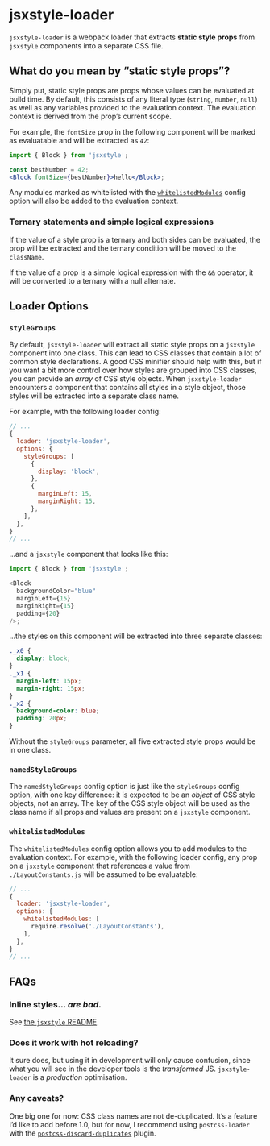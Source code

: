 # jsxstyle-loader

`jsxstyle-loader` is a webpack loader that extracts **static style props** from `jsxstyle` components into a separate CSS file.

## What do you mean by “static style props”?

Simply put, static style props are props whose values can be evaluated at build time. By default, this consists of any literal type (`string`, `number`, `null`) as well as any variables provided to the evaluation context. The evaluation context is derived from the prop’s current scope.

For example, the `fontSize` prop in the following component will be marked as evaluatable and will be extracted as `42`:

```jsx
import { Block } from 'jsxstyle';

const bestNumber = 42;
<Block fontSize={bestNumber}>hello</Block>;
```

Any modules marked as whitelisted with the [`whitelistedModules`](#whitelistedmodules) config option will also be added to the evaluation context.

### Ternary statements and simple logical expressions

If the value of a style prop is a ternary and both sides can be evaluated, the prop will be extracted and the ternary condition will be moved to the `className`.

If the value of a prop is a simple logical expression with the `&&` operator, it will be converted to a ternary with a null alternate.

## Loader Options

### `styleGroups`
By default, `jsxstyle-loader` will extract all static style props on a `jsxstyle` component into one class. This can lead to CSS classes that contain a lot of common style declarations. A good CSS minifier should help with this, but if you want a bit more control over how styles are grouped into CSS classes, you can provide an _array_ of CSS style objects. When `jsxstyle-loader` encounters a component that contains all styles in a style object, those styles will be extracted into a separate class name.

For example, with the following loader config:

```js
// ...
{
  loader: 'jsxstyle-loader',
  options: {
    styleGroups: [
      {
        display: 'block',
      },
      {
        marginLeft: 15,
        marginRight: 15,
      },
    ],
  },
}
// ...
```

...and a `jsxstyle` component that looks like this:

```js
import { Block } from 'jsxstyle';

<Block
  backgroundColor="blue"
  marginLeft={15}
  marginRight={15}
  padding={20}
/>;
```

...the styles on this component will be extracted into three separate classes:

```css
._x0 {
  display: block;
}
._x1 {
  margin-left: 15px;
  margin-right: 15px;
}
._x2 {
  background-color: blue;
  padding: 20px;
}
```

Without the `styleGroups` parameter, all five extracted style props would be in one class.

### `namedStyleGroups`

The `namedStyleGroups` config option is just like the `styleGroups` config option, with one key difference: it is expected to be an _object_ of CSS style objects, not an array. The key of the CSS style object will be used as the class name if all props and values are present on a `jsxstyle` component.

### `whitelistedModules`

The `whitelistedModules` config option allows you to add modules to the evaluation context. For example, with the following loader config, any prop on a `jsxstyle` component that references a value from `./LayoutConstants.js` will be assumed to be evaluatable:

```js
// ...
{
  loader: 'jsxstyle-loader',
  options: {
    whitelistedModules: [
      require.resolve('./LayoutConstants'),
    ],
  },
}
// ...
```

## FAQs

### Inline styles… _are bad_.

See [the `jsxstyle` README](https://github.com/smyte/jsxstyle#faq).

### Does it work with hot reloading?

It sure does, but using it in development will only cause confusion, since what you will see in the developer tools is the _transformed_ JS. `jsxstyle-loader` is a _production_ optimisation.

### Any caveats?

One big one for now: CSS class names are not de-duplicated. It’s a feature I’d like to add before 1.0, but for now, I recommend using `postcss-loader` with the [`postcss-discard-duplicates`][discard dupes] plugin.


[jsxstyle]: https://github.com/smyte/jsxstyle#readme
[discard dupes]: https://github.com/ben-eb/postcss-discard-duplicates
